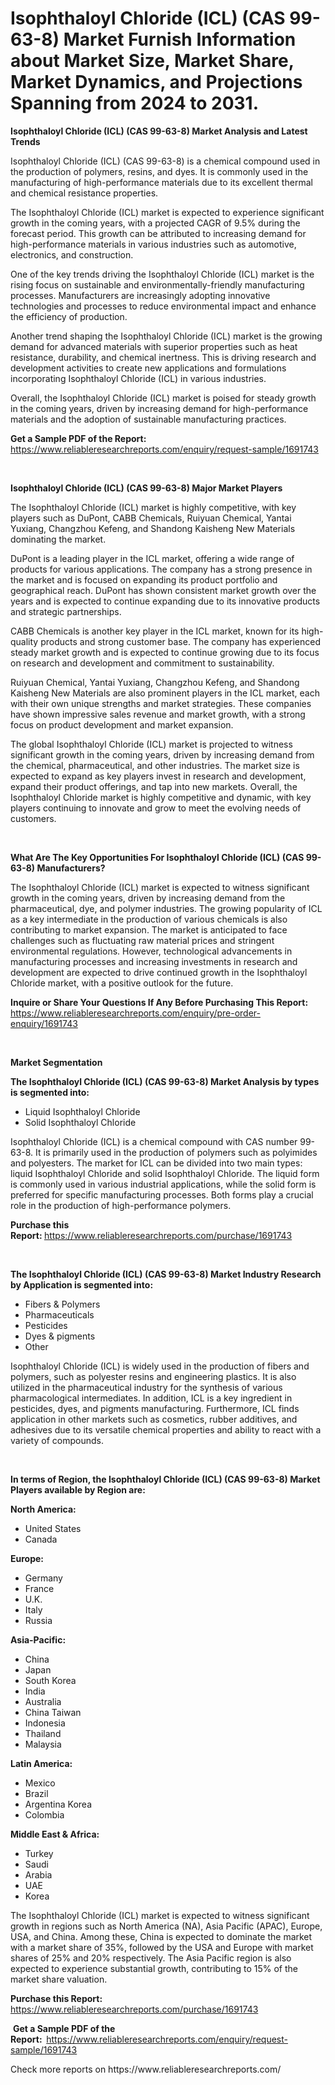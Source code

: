 <p><h1>Isophthaloyl Chloride (ICL) (CAS 99-63-8) Market Furnish Information about Market Size, Market Share, Market Dynamics, and Projections Spanning from 2024 to 2031.</h1></p><p><strong>Isophthaloyl Chloride (ICL) (CAS 99-63-8) Market Analysis and Latest Trends</strong></p>
<p><p>Isophthaloyl Chloride (ICL) (CAS 99-63-8) is a chemical compound used in the production of polymers, resins, and dyes. It is commonly used in the manufacturing of high-performance materials due to its excellent thermal and chemical resistance properties.</p><p>The Isophthaloyl Chloride (ICL) market is expected to experience significant growth in the coming years, with a projected CAGR of 9.5% during the forecast period. This growth can be attributed to increasing demand for high-performance materials in various industries such as automotive, electronics, and construction.</p><p>One of the key trends driving the Isophthaloyl Chloride (ICL) market is the rising focus on sustainable and environmentally-friendly manufacturing processes. Manufacturers are increasingly adopting innovative technologies and processes to reduce environmental impact and enhance the efficiency of production.</p><p>Another trend shaping the Isophthaloyl Chloride (ICL) market is the growing demand for advanced materials with superior properties such as heat resistance, durability, and chemical inertness. This is driving research and development activities to create new applications and formulations incorporating Isophthaloyl Chloride (ICL) in various industries.</p><p>Overall, the Isophthaloyl Chloride (ICL) market is poised for steady growth in the coming years, driven by increasing demand for high-performance materials and the adoption of sustainable manufacturing practices.</p></p>
<p><strong>Get a Sample PDF of the Report:&nbsp;</strong> <a href="https://www.reliableresearchreports.com/enquiry/request-sample/1691743">https://www.reliableresearchreports.com/enquiry/request-sample/1691743</a></p>
<p>&nbsp;</p>
<p><strong>Isophthaloyl Chloride (ICL) (CAS 99-63-8) Major Market Players</strong></p>
<p><p>The Isophthaloyl Chloride (ICL) market is highly competitive, with key players such as DuPont, CABB Chemicals, Ruiyuan Chemical, Yantai Yuxiang, Changzhou Kefeng, and Shandong Kaisheng New Materials dominating the market. </p><p>DuPont is a leading player in the ICL market, offering a wide range of products for various applications. The company has a strong presence in the market and is focused on expanding its product portfolio and geographical reach. DuPont has shown consistent market growth over the years and is expected to continue expanding due to its innovative products and strategic partnerships.</p><p>CABB Chemicals is another key player in the ICL market, known for its high-quality products and strong customer base. The company has experienced steady market growth and is expected to continue growing due to its focus on research and development and commitment to sustainability.</p><p>Ruiyuan Chemical, Yantai Yuxiang, Changzhou Kefeng, and Shandong Kaisheng New Materials are also prominent players in the ICL market, each with their own unique strengths and market strategies. These companies have shown impressive sales revenue and market growth, with a strong focus on product development and market expansion.</p><p>The global Isophthaloyl Chloride (ICL) market is projected to witness significant growth in the coming years, driven by increasing demand from the chemical, pharmaceutical, and other industries. The market size is expected to expand as key players invest in research and development, expand their product offerings, and tap into new markets. Overall, the Isophthaloyl Chloride market is highly competitive and dynamic, with key players continuing to innovate and grow to meet the evolving needs of customers.</p></p>
<p>&nbsp;</p>
<p><strong>What Are The Key Opportunities For Isophthaloyl Chloride (ICL) (CAS 99-63-8) Manufacturers?</strong></p>
<p><p>The Isophthaloyl Chloride (ICL) market is expected to witness significant growth in the coming years, driven by increasing demand from the pharmaceutical, dye, and polymer industries. The growing popularity of ICL as a key intermediate in the production of various chemicals is also contributing to market expansion. The market is anticipated to face challenges such as fluctuating raw material prices and stringent environmental regulations. However, technological advancements in manufacturing processes and increasing investments in research and development are expected to drive continued growth in the Isophthaloyl Chloride market, with a positive outlook for the future.</p></p>
<p><strong>Inquire or Share Your Questions If Any Before Purchasing This Report:</strong> <a href="https://www.reliableresearchreports.com/enquiry/pre-order-enquiry/1691743">https://www.reliableresearchreports.com/enquiry/pre-order-enquiry/1691743</a></p>
<p>&nbsp;</p>
<p><strong>Market Segmentation</strong></p>
<p><strong>The Isophthaloyl Chloride (ICL) (CAS 99-63-8) Market Analysis by types is segmented into:</strong></p>
<p><ul><li>Liquid Isophthaloyl Chloride</li><li>Solid Isophthaloyl Chloride</li></ul></p>
<p><p>Isophthaloyl Chloride (ICL) is a chemical compound with CAS number 99-63-8. It is primarily used in the production of polymers such as polyimides and polyesters. The market for ICL can be divided into two main types: liquid Isophthaloyl Chloride and solid Isophthaloyl Chloride. The liquid form is commonly used in various industrial applications, while the solid form is preferred for specific manufacturing processes. Both forms play a crucial role in the production of high-performance polymers.</p></p>
<p><strong>Purchase this Report:&nbsp;</strong><a href="https://www.reliableresearchreports.com/purchase/1691743">https://www.reliableresearchreports.com/purchase/1691743</a></p>
<p>&nbsp;</p>
<p><strong>The Isophthaloyl Chloride (ICL) (CAS 99-63-8) Market Industry Research by Application is segmented into:</strong></p>
<p><ul><li>Fibers & Polymers</li><li>Pharmaceuticals</li><li>Pesticides</li><li>Dyes & pigments</li><li>Other</li></ul></p>
<p><p>Isophthaloyl Chloride (ICL) is widely used in the production of fibers and polymers, such as polyester resins and engineering plastics. It is also utilized in the pharmaceutical industry for the synthesis of various pharmacological intermediates. In addition, ICL is a key ingredient in pesticides, dyes, and pigments manufacturing. Furthermore, ICL finds application in other markets such as cosmetics, rubber additives, and adhesives due to its versatile chemical properties and ability to react with a variety of compounds.</p></p>
<p>&nbsp;</p>
<p><strong>In terms of Region, the Isophthaloyl Chloride (ICL) (CAS 99-63-8) Market Players available by Region are:</strong></p>
<p>
    <p> <strong> North America: </strong>
        <ul>
            <li>United States</li>
            <li>Canada</li>
        </ul>
        </p> 
    <p> <strong> Europe: </strong>
        <ul>
            <li>Germany</li>
            <li>France</li>
            <li>U.K.</li>
            <li>Italy</li>
            <li>Russia</li>
        </ul>
        </p> 
    <p> <strong> Asia-Pacific: </strong>
        <ul>
            <li>China</li>
            <li>Japan</li>
            <li>South Korea</li>
            <li>India</li>
            <li>Australia</li>
            <li>China Taiwan</li>
            <li>Indonesia</li>
            <li>Thailand</li>
            <li>Malaysia</li>
        </ul>
        </p> 
    <p> <strong> Latin America: </strong>
        <ul>
            <li>Mexico</li>
            <li>Brazil</li>
            <li>Argentina Korea</li>
            <li>Colombia</li>
        </ul>
        </p> 
    <p> <strong> Middle East & Africa: </strong>
        <ul>
            <li>Turkey</li>
            <li>Saudi</li>
            <li>Arabia</li>
            <li>UAE</li>
            <li>Korea</li>
        </ul>
    </p>
    </p>
<p><p>The Isophthaloyl Chloride (ICL) market is expected to witness significant growth in regions such as North America (NA), Asia Pacific (APAC), Europe, USA, and China. Among these, China is expected to dominate the market with a market share of 35%, followed by the USA and Europe with market shares of 25% and 20% respectively. The Asia Pacific region is also expected to experience substantial growth, contributing to 15% of the market share valuation.</p></p>
<p><strong>Purchase this Report: </strong><a href="https://www.reliableresearchreports.com/purchase/1691743">https://www.reliableresearchreports.com/purchase/1691743</a></p>
<p>&nbsp;<strong>Get a Sample PDF of the Report:&nbsp;&nbsp;</strong><a href="https://www.reliableresearchreports.com/enquiry/request-sample/1691743">https://www.reliableresearchreports.com/enquiry/request-sample/1691743</a></p>
<p><strong></strong></p>
<p>Check more reports on https://www.reliableresearchreports.com/</p>